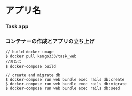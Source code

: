 # アプリ名
### Task app

### コンテナーの作成とアプリの立ち上げ
```console
// build docker image
$ docker pull kengo333/task_web
//または
$ docker-compose build

// create and migrate db
$ docker-compose run web bundle exec rails db:create
$ docker-compose run web bundle exec rails db:migrate
$ docker-compose run web bundle exec rails db:seed
```
